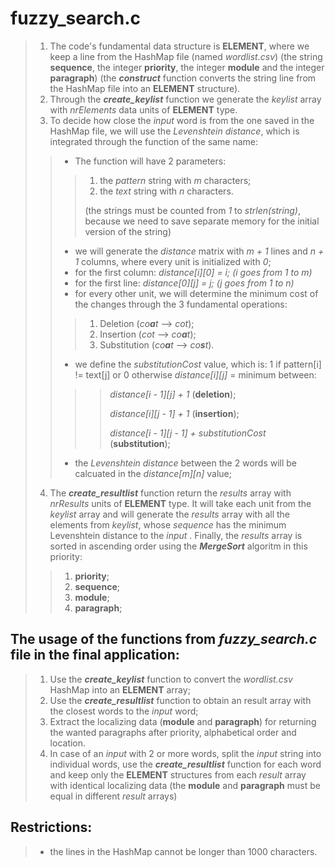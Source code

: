 # fuzzy_search.c
>1. The code's fundamental data structure is **ELEMENT**, where we keep a line from the HashMap file (named *wordlist.csv*) (the string **sequence**, the integer **priority**, the integer **module** and the integer **paragraph**) (the ***construct*** function converts the string line from the HashMap file into an **ELEMENT** structure).
>2. Through the ***create_keylist*** function we generate the *keylist* array with *nrElements* data units of **ELEMENT** type.
>3. To decide how close the *input* word is from the one saved in the HashMap file, we will use the *Levenshtein distance*, which is integrated through the function of the same name:
>>- The function will have 2 parameters:  
>>>1. the *pattern* string with *m* characters;
>>>2. the *text* string with *n* characters.
>>>
>>>(the strings must be counted from *1* to *strlen(*string*)*, because we need to save separate memory for the initial version of the string)
>>- we will generate the *distance* matrix with *m + 1* lines and *n + 1* columns, where every unit is initialized with *0*;
>>- for the first column: *distance[i][0] = i; (i goes from 1 to m)*
>>- for the first line: *distance[0][j] = j; (j goes from 1 to n)*
>>- for every other unit, we will determine the minimum cost of the changes through the 3 fundamental operations:
>>>1. Deletion (*co**a**t* --> *cot*);
>>>2. Insertion (*cot* --> *co**a**t*);
>>>3. Substitution (*co**a**t* --> *co**s**t*).
>>- we define the *substitutionCost* value, which is: 1 if pattern[i] != text[j] or 0 otherwise
>>*distance[i][j]* = minimum between:
>>>>*distance[i - 1][j] + 1* (**deletion**);
>>>>
>>>>*distance[i][j - 1] + 1* (**insertion**);
>>>>
>>>>*distance[i - 1][j - 1] + substitutionCost* (**substitution**);
>>
>>- the *Levenshtein distance* between the 2 words will be calcuated in the *distance[m][n]* value;
>4. The ***create_resultlist*** function return the *results* array with *nrResults* units of **ELEMENT** type. It will take each unit from the *keylist* array and will generate the *results* array with all the elements from *keylist*, whose *sequence* has the minimum Levenshtein distance to the *input* . Finally, the *results* array is sorted in ascending order using the ***MergeSort*** algoritm in this priority:
>>1. **priority**;
>>2. **sequence**;
>>3. **module**;
>>4. **paragraph**;

## The usage of the functions from *fuzzy_search.c* file in the final application:
>1. Use the ***create_keylist*** function to convert the *wordlist.csv* HashMap into an **ELEMENT** array;
>2. Use the ***create_resultlist*** function to obtain an result array with the closest words to the *input* word;
>3. Extract the localizing data (**module** and **paragraph**) for returning the wanted paragraphs after priority, alphabetical order and location.
>4. In case of an *input* with 2 or more words, split the *input* string into individual words, use the ***create_resultlist*** function for each word and keep only the **ELEMENT** structures from each *result* array with identical localizing data (the **module** and **paragraph** must be equal in different *result* arrays)

## Restrictions:
>- the lines in the HashMap cannot be longer than 1000 characters.